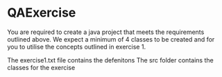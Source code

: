 # QAExercise


You are required to create a java project that meets the
requirements outlined above. We expect a minimum of 4 classes
to be created and for you to utilise the concepts outlined in
exercise 1.



The exercise1.txt file contains the defenitons 
The src folder contains the classes for the exercise

